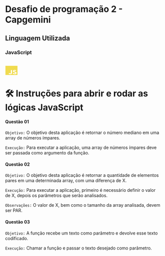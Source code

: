 # Desafio de programação 2 - Capgemini 

<h2>Linguagem Utilizada</h2>
<h3>JavaScript</h3>

<div style="display: inline_block"><br>
  <img align="center" alt="Rafa-Js" height="30" width="40" src="https://raw.githubusercontent.com/devicons/devicon/master/icons/javascript/javascript-plain.svg"</img>
</div>

# 🛠️ Instruções para abrir e rodar as lógicas JavaScript
<h4>Questão 01</h4>

`Objetivo:`
O objetivo desta aplicação é retornar o número mediano em uma array de números ímpares. 

`Execução:`
Para executar a aplicação, uma array de números ímpares deve ser passada como argumento da função.

<h4>Questão 02</h4>

`Objetivo:`
O objetivo desta aplicação é retornar a quantidade de elementos pares em uma determinada array, com uma diferença de X. 

`Execução:`
Para executar a aplicação, primeiro é necessário definir o valor de X, depois os parâmetros que serão analisados.

`Observações:`
O valor de X, bem como o tamanho da array analisada, devem ser PAR.

<h4>Questão 03</h4>

`Objetivo:` 
A função recebe um texto como parâmetro e devolve esse texto codificado.

`Execução:`
Chamar a função e passar o texto desejado como parâmetro.
